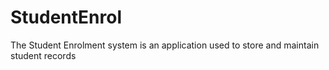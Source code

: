 # StudentEnrol
The Student Enrolment system is an application used to store and maintain student records
